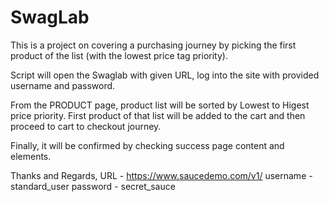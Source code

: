 # SwagLab
This is a project on covering a purchasing journey by picking the first  product of the list (with the lowest price tag priority).

Script will open the Swaglab with given URL, log into the site with provided username and password. 

From the PRODUCT page, product list will be sorted by Lowest to Higest price priority. First product of that list will be added to the cart and then proceed to cart to checkout journey.

Finally, it will be confirmed by checking success page content and elements.

Thanks and Regards,
URL - https://www.saucedemo.com/v1/
username - standard_user
password - secret_sauce
